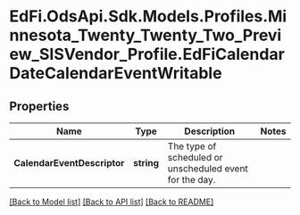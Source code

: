 # EdFi.OdsApi.Sdk.Models.Profiles.Minnesota_Twenty_Twenty_Two_Preview_SISVendor_Profile.EdFiCalendarDateCalendarEventWritable
## Properties

Name | Type | Description | Notes
------------ | ------------- | ------------- | -------------
**CalendarEventDescriptor** | **string** | The type of scheduled or unscheduled event for the day. | 

[[Back to Model list]](../README.md#documentation-for-models) [[Back to API list]](../README.md#documentation-for-api-endpoints) [[Back to README]](../README.md)

